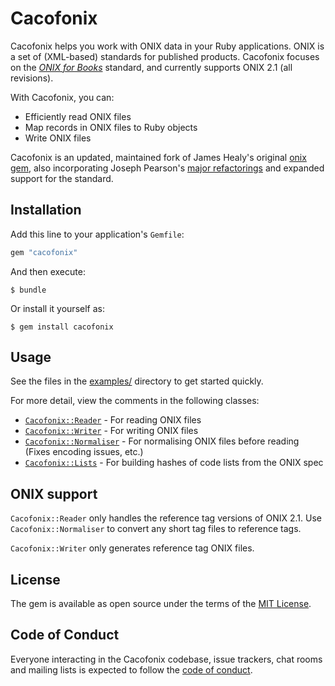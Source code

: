 # Cacofonix

Cacofonix helps you work with ONIX data in your Ruby applications. ONIX is a set
of (XML-based) standards for published products. Cacofonix focuses on the _[ONIX
for Books][onix_standard]_ standard, and currently supports ONIX 2.1 (all
revisions).

With Cacofonix, you can:

- Efficiently read ONIX files
- Map records in ONIX files to Ruby objects
- Write ONIX files

Cacofonix is an updated, maintained fork of James Healy's original [onix
gem][gem_original], also incorporating Joseph Pearson's [major
refactorings][gem_joseph] and expanded support for the standard.

[onix_standard]: https://www.editeur.org/11/Books/
[gem_original]: https://github.com/yob/onix
[gem_joseph]: https://github.com/yob/onix/pull/3

## Installation

Add this line to your application's `Gemfile`:

```ruby
gem "cacofonix"
```

And then execute:

```shell
$ bundle
```

Or install it yourself as:

```shell
$ gem install cacofonix
```

## Usage

See the files in the [examples/][examples] directory to get started quickly.

For more detail, view the comments in the following classes:

* [`Cacofonix::Reader`][reader] - For reading ONIX files
* [`Cacofonix::Writer`][writer] - For writing ONIX files
* [`Cacofonix::Normaliser`][normaliser] - For normalising ONIX files before
  reading (Fixes encoding issues, etc.)
* [`Cacofonix::Lists`][lists] - For building hashes of code lists from the ONIX
  spec

[examples]: examples
[reader]: lib/cacofonix/core/reader.rb
[writer]: lib/cacofonix/core/writer.rb
[normaliser]: lib/cacofonix/utils/normaliser.rb
[lists]: lib/cacofonix/core/lists.rb

## ONIX support

`Cacofonix::Reader` only handles the reference tag versions of ONIX 2.1. Use
`Cacofonix::Normaliser` to convert any short tag files to reference tags.

`Cacofonix::Writer` only generates reference tag ONIX files.

## License

The gem is available as open source under the terms of the [MIT
License](https://opensource.org/licenses/MIT).

## Code of Conduct

Everyone interacting in the Cacofonix codebase, issue trackers, chat rooms and
mailing lists is expected to follow the [code of conduct](CODE_OF_CONDUCT.md).
